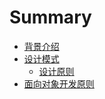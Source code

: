 # Summary

* [背景介绍](README.md)
* [设计模式](chapter1.md)
  * [设计原则](chapter1/she-ji-yuan-ze.md)
* [面向对象开发原则](mian-xiang-dui-xiang-kai-fa-yuan-ze.md)

